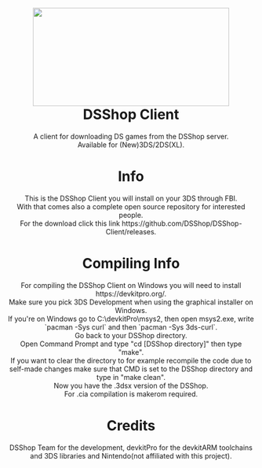 <h1 align="center"><br><img src="https://cdn.discordapp.com/attachments/1102974988346208327/1150783804420669552/Untitled215_20230604144110.png" height="200" width="400"><br><b>DSShop Client</b></h1>
<p align="center">A client for downloading DS games from the DSShop server.<br>
Available for (New)3DS/2DS(XL).</p>

<h1 align="center"><b>Info</b></h1>
<p align="center">This is the DSShop Client you will install on your 3DS through FBI.<br>
With that comes also a complete open source repository for interested people.<br>
For the download click this link https://github.com/DSShop/DSShop-Client/releases. </p>

<h1 align="center"><b>Compiling Info</b></h1>
<p align="center">For compiling the DSShop Client on Windows you will need to install https://devkitpro.org/.<br>
Make sure you pick 3DS Development when using the graphical installer on Windows.<br>
If you're on Windows go to C:\devkitPro\msys2, then open msys2.exe, write `pacman -Sys curl` and then `pacman -Sys 3ds-curl`.<br>
Go back to your DSShop directory.<br>
Open Command Prompt and type "cd [DSShop directory]" then type "make".<br>
If you want to clear the directory to for example recompile the code due to self-made changes make sure that CMD is set to the DSShop directory and type in "make clean".<br>
Now you have the .3dsx version of the DSShop.<br>
For .cia compilation is makerom required.</p>

<h1 align="center"><b>Credits</b></h1>
<p align="center">DSShop Team for the development, devkitPro for the devkitARM toolchains and 3DS libraries and Nintendo(not affiliated with this project).</p>
